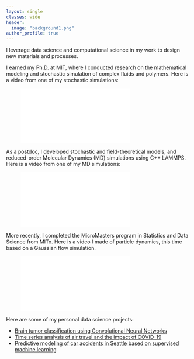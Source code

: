 ```yaml
---
layout: single
classes: wide
header:
  image: "background1.png"
author_profile: true
---
```


I leverage data science and computational science in my work to design new materials and processes.  

I earned my Ph.D. at MIT, where I conducted research on the mathematical modeling and stochastic simulation of complex fluids and polymers. Here is a video from one of my stochastic simulations:

<div class="video">
    <figure style="width: 400px" class="align-center">
        <iframe src="//www.youtube.com/embed/ZdjoFG8iMJg" frameborder="0"></iframe>
    </figure>
</div>

As a postdoc, I developed stochastic and field-theoretical models, and reduced-order Molecular Dynamics (MD) simulations using C++ LAMMPS. Here is a video from one of my MD simulations:

<div class="video">
    <figure style="width: 400px" class="align-center">
        <iframe src="//www.youtube.com/embed/3zoMJs3IeZY" frameborder="0"></iframe>
    </figure>
</div>

More recently, I completed the MicroMasters program in Statistics and Data Science from MITx. Here is a video I made of particle dynamics, this time based on a Gaussian flow simulation.

<div class="video">
    <figure style="width: 400px" class="align-center">
        <iframe src="//www.youtube.com/embed/qZxby-lWuBU" frameborder="0"></iframe>
    </figure>
</div>

Here are some of my personal data science projects:

- [Brain tumor classification using Convolutional Neural Networks](https://www.linkedin.com/pulse/deep-learning-brain-tumor-classification-aruna-mohan/)
- [Time series analysis of air travel and the impact of COVID-19](https://www.linkedin.com/pulse/time-series-analysis-air-travel-impact-covid-19-aruna-mohan/)
- [Predictive modeling of car accidents in Seattle based on supervised machine learning](https://www.linkedin.com/pulse/predictive-modeling-car-accidents-seattle-aruna-mohan/)



